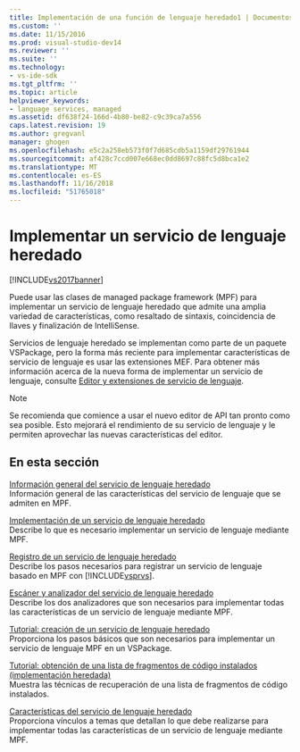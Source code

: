 ```yaml
---
title: Implementación de una función de lenguaje heredado1 | Documentos de Microsoft
ms.custom: ''
ms.date: 11/15/2016
ms.prod: visual-studio-dev14
ms.reviewer: ''
ms.suite: ''
ms.technology:
- vs-ide-sdk
ms.tgt_pltfrm: ''
ms.topic: article
helpviewer_keywords:
- language services, managed
ms.assetid: df638f24-166d-4b80-be82-c9c39ca7a556
caps.latest.revision: 19
ms.author: gregvanl
manager: ghogen
ms.openlocfilehash: e5c2a258eb573f0f7d685cdb5a1159df29761944
ms.sourcegitcommit: af428c7ccd007e668ec0dd8697c88fc5d8bca1e2
ms.translationtype: MT
ms.contentlocale: es-ES
ms.lasthandoff: 11/16/2018
ms.locfileid: "51765018"
---
```

# <a name="implementing-a-legacy-language-service"></a>Implementar un servicio de lenguaje heredado
[!INCLUDE[vs2017banner](../../includes/vs2017banner.md)]

Puede usar las clases de managed package framework (MPF) para implementar un servicio de lenguaje heredado que admite una amplia variedad de características, como resaltado de sintaxis, coincidencia de llaves y finalización de IntelliSense.  
  
 Servicios de lenguaje heredado se implementan como parte de un paquete VSPackage, pero la forma más reciente para implementar características de servicio de lenguaje es usar las extensiones MEF. Para obtener más información acerca de la nueva forma de implementar un servicio de lenguaje, consulte [Editor y extensiones de servicio de lenguaje](../../extensibility/editor-and-language-service-extensions.md).  
  
> [!NOTE]
>  Se recomienda que comience a usar el nuevo editor de API tan pronto como sea posible. Esto mejorará el rendimiento de su servicio de lenguaje y le permiten aprovechar las nuevas características del editor.  
  
## <a name="in-this-section"></a>En esta sección  
 [Información general del servicio de lenguaje heredado](../../extensibility/internals/legacy-language-service-overview.md)  
 Información general de las características del servicio de lenguaje que se admiten en MPF.  
  
 [Implementación de un servicio de lenguaje heredado](../../extensibility/internals/implementing-a-legacy-language-service2.md)  
 Describe lo que es necesario implementar un servicio de lenguaje mediante MPF.  
  
 [Registro de un servicio de lenguaje heredado](../../extensibility/internals/registering-a-legacy-language-service1.md)  
 Describe los pasos necesarios para registrar un servicio de lenguaje basado en MPF con [!INCLUDE[vsprvs](../../includes/vsprvs-md.md)].  
  
 [Escáner y analizador del servicio de lenguaje heredado](../../extensibility/internals/legacy-language-service-parser-and-scanner.md)  
 Describe los dos analizadores que son necesarios para implementar todas las características de un servicio de lenguaje mediante MPF.  
  
 [Tutorial: creación de un servicio de lenguaje heredado](../../extensibility/internals/walkthrough-creating-a-legacy-language-service.md)  
 Proporciona los pasos básicos que son necesarios para implementar un servicio de lenguaje MPF en un VSPackage.  
  
 [Tutorial: obtención de una lista de fragmentos de código instalados (implementación heredada)](../../extensibility/internals/walkthrough-getting-a-list-of-installed-code-snippets-legacy-implementation.md)  
 Muestra las técnicas de recuperación de una lista de fragmentos de código instalados.  
  
 [Características del servicio de lenguaje heredado](../../extensibility/internals/legacy-language-service-features1.md)  
 Proporciona vínculos a temas que detallan lo que debe realizarse para implementar todas las características de un servicio de lenguaje mediante MPF.


